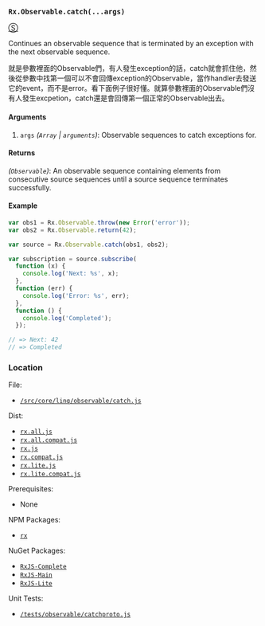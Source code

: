 ### `Rx.Observable.catch(...args)`
[&#x24C8;](https://github.com/Reactive-Extensions/RxJS/blob/master/src/core/linq/observable/catch.js "View in source")

Continues an observable sequence that is terminated by an exception with the next observable sequence.

就是參數裡面的Observable們，有人發生exception的話，catch就會抓住他，然後從參數中找第一個可以不會回傳exception的Observable，當作handler去發送它的event，而不是error。看下面例子很好懂。就算參數裡面的Observable們沒有人發生excpetion，catch還是會回傳第一個正常的Observable出去。

#### Arguments
1. `args` *(`Array` | `arguments`)*: Observable sequences to catch exceptions for.

#### Returns
*(`Observable`)*: An observable sequence containing elements from consecutive source sequences until a source sequence terminates successfully.

#### Example
```js
var obs1 = Rx.Observable.throw(new Error('error'));
var obs2 = Rx.Observable.return(42);

var source = Rx.Observable.catch(obs1, obs2);

var subscription = source.subscribe(
  function (x) {
    console.log('Next: %s', x);
  },
  function (err) {
    console.log('Error: %s', err);
  },
  function () {
    console.log('Completed');
  });

// => Next: 42
// => Completed
```

### Location

File:
- [`/src/core/linq/observable/catch.js`](https://github.com/Reactive-Extensions/RxJS/blob/master/src/core/linq/observable/catch.js)

Dist:
- [`rx.all.js`](https://github.com/Reactive-Extensions/RxJS/blob/master/dist/rx.all.js)
- [`rx.all.compat.js`](https://github.com/Reactive-Extensions/RxJS/blob/master/dist/rx.all.compat.js)
- [`rx.js`](https://github.com/Reactive-Extensions/RxJS/blob/master/dist/rx.js)
- [`rx.compat.js`](https://github.com/Reactive-Extensions/RxJS/blob/master/dist/rx.compat.js)
- [`rx.lite.js`](https://github.com/Reactive-Extensions/RxJS/blob/master/dist/rx.lite.js)
- [`rx.lite.compat.js`](https://github.com/Reactive-Extensions/RxJS/blob/master/dist/rx.lite.compat.js)

Prerequisites:
- None

NPM Packages:
- [`rx`](https://www.npmjs.org/package/rx)

NuGet Packages:
- [`RxJS-Complete`](http://www.nuget.org/packages/RxJS-Complete)
- [`RxJS-Main`](http://www.nuget.org/packages/RxJS-Main/)
- [`RxJS-Lite`](http://www.nuget.org/packages/RxJS-Lite/)

Unit Tests:
- [`/tests/observable/catchproto.js`](https://github.com/Reactive-Extensions/RxJS/blob/master/tests/observable/catchproto.js)
